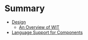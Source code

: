# Summary

- [Design](./design.md)
  - [An Overview of WIT](./wit-overview.md)
- [Language Support for Components](./language-support.md)
